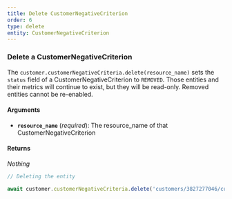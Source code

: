 ```yaml
---
title: Delete CustomerNegativeCriterion
order: 6
type: delete
entity: CustomerNegativeCriterion
---
```


### Delete a CustomerNegativeCriterion

The `customer.customerNegativeCriteria.delete(resource_name)` sets the `status` field of a CustomerNegativeCriterion to `REMOVED`. Those entities and their metrics will continue to exist, but they will be read-only. Removed entities cannot be re-enabled.

#### Arguments

- **`resource_name`** (_required_): The resource_name of that CustomerNegativeCriterion

#### Returns

_Nothing_

```javascript
// Deleting the entity

await customer.customerNegativeCriteria.delete('customers/3827277046/customerNegativeCriteria/1163177997')
```
